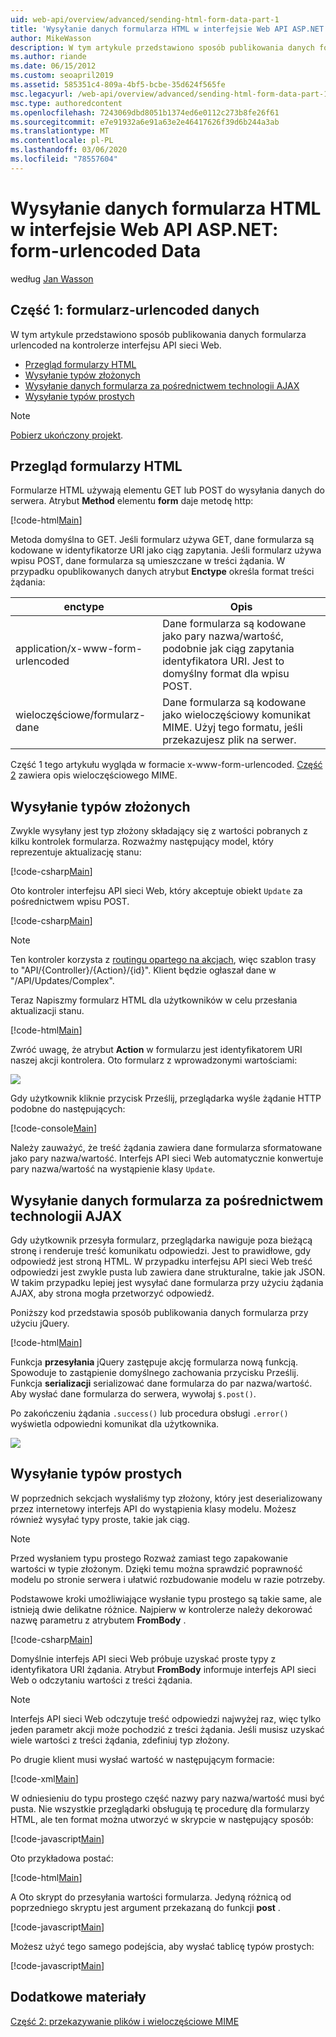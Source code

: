 ```yaml
---
uid: web-api/overview/advanced/sending-html-form-data-part-1
title: 'Wysyłanie danych formularza HTML w interfejsie Web API ASP.NET: form-urlencoded Data-ASP.NET 4. x'
author: MikeWasson
description: W tym artykule przedstawiono sposób publikowania danych formularza urlencoded na kontrolerze interfejsu API sieci Web przy użyciu ASP.NET 4. x
ms.author: riande
ms.date: 06/15/2012
ms.custom: seoapril2019
ms.assetid: 585351c4-809a-4bf5-bcbe-35d624f565fe
msc.legacyurl: /web-api/overview/advanced/sending-html-form-data-part-1
msc.type: authoredcontent
ms.openlocfilehash: 7243069dbd8051b1374ed6e0112c273b8fe26f61
ms.sourcegitcommit: e7e91932a6e91a63e2e46417626f39d6b244a3ab
ms.translationtype: MT
ms.contentlocale: pl-PL
ms.lasthandoff: 03/06/2020
ms.locfileid: "78557604"
---
```

# <a name="sending-html-form-data-in-aspnet-web-api-form-urlencoded-data"></a>Wysyłanie danych formularza HTML w interfejsie Web API ASP.NET: form-urlencoded Data

według [Jan Wasson](https://github.com/MikeWasson)

## <a name="part-1-form-urlencoded-data"></a>Część 1: formularz-urlencoded danych

W tym artykule przedstawiono sposób publikowania danych formularza urlencoded na kontrolerze interfejsu API sieci Web.

- [Przegląd formularzy HTML](#overview_of_html_forms)
- [Wysyłanie typów złożonych](#sending_complex_types)
- [Wysyłanie danych formularza za pośrednictwem technologii AJAX](#sending_form_data_via_ajax)
- [Wysyłanie typów prostych](#sending_simple_types)

> [!NOTE]
> [Pobierz ukończony projekt](https://code.msdn.microsoft.com/ASPNET-Web-API-Sending-a6f9d007).

<a id="overview_of_html_forms"></a>
## <a name="overview-of-html-forms"></a>Przegląd formularzy HTML

Formularze HTML używają elementu GET lub POST do wysyłania danych do serwera. Atrybut **Method** elementu **form** daje metodę http:

[!code-html[Main](sending-html-form-data-part-1/samples/sample1.html)]

Metoda domyślna to GET. Jeśli formularz używa GET, dane formularza są kodowane w identyfikatorze URI jako ciąg zapytania. Jeśli formularz używa wpisu POST, dane formularza są umieszczane w treści żądania. W przypadku opublikowanych danych atrybut **Enctype** określa format treści żądania:

| enctype | Opis |
| --- | --- |
| application/x-www-form-urlencoded | Dane formularza są kodowane jako pary nazwa/wartość, podobnie jak ciąg zapytania identyfikatora URI. Jest to domyślny format dla wpisu POST. |
| wieloczęściowe/formularz-dane | Dane formularza są kodowane jako wieloczęściowy komunikat MIME. Użyj tego formatu, jeśli przekazujesz plik na serwer. |

Część 1 tego artykułu wygląda w formacie x-www-form-urlencoded. [Część 2](sending-html-form-data-part-2.md) zawiera opis wieloczęściowego MIME.

<a id="sending_complex_types"></a>
## <a name="sending-complex-types"></a>Wysyłanie typów złożonych

Zwykle wysyłany jest typ złożony składający się z wartości pobranych z kilku kontrolek formularza. Rozważmy następujący model, który reprezentuje aktualizację stanu:

[!code-csharp[Main](sending-html-form-data-part-1/samples/sample2.cs)]

Oto kontroler interfejsu API sieci Web, który akceptuje obiekt `Update` za pośrednictwem wpisu POST.

[!code-csharp[Main](sending-html-form-data-part-1/samples/sample3.cs)]

> [!NOTE]
> Ten kontroler korzysta z [routingu opartego na akcjach](../web-api-routing-and-actions/routing-in-aspnet-web-api.md#routing_by_action_name), więc szablon trasy to &quot;API/{Controller}/{Action}/{id}&quot;. Klient będzie ogłaszał dane w &quot;/API/Updates/Complex&quot;.

Teraz Napiszmy formularz HTML dla użytkowników w celu przesłania aktualizacji stanu.

[!code-html[Main](sending-html-form-data-part-1/samples/sample4.html)]

Zwróć uwagę, że atrybut **Action** w formularzu jest identyfikatorem URI naszej akcji kontrolera. Oto formularz z wprowadzonymi wartościami:

![](sending-html-form-data-part-1/_static/image1.png)

Gdy użytkownik kliknie przycisk Prześlij, przeglądarka wyśle żądanie HTTP podobne do następujących:

[!code-console[Main](sending-html-form-data-part-1/samples/sample5.cmd)]

Należy zauważyć, że treść żądania zawiera dane formularza sformatowane jako pary nazwa/wartość. Interfejs API sieci Web automatycznie konwertuje pary nazwa/wartość na wystąpienie klasy `Update`.

<a id="sending_form_data_via_ajax"></a>
## <a name="sending-form-data-via-ajax"></a>Wysyłanie danych formularza za pośrednictwem technologii AJAX

Gdy użytkownik przesyła formularz, przeglądarka nawiguje poza bieżącą stronę i renderuje treść komunikatu odpowiedzi. Jest to prawidłowe, gdy odpowiedź jest stroną HTML. W przypadku interfejsu API sieci Web treść odpowiedzi jest zwykle pusta lub zawiera dane strukturalne, takie jak JSON. W takim przypadku lepiej jest wysyłać dane formularza przy użyciu żądania AJAX, aby strona mogła przetworzyć odpowiedź.

Poniższy kod przedstawia sposób publikowania danych formularza przy użyciu jQuery.

[!code-html[Main](sending-html-form-data-part-1/samples/sample6.html)]

Funkcja **przesyłania** jQuery zastępuje akcję formularza nową funkcją. Spowoduje to zastąpienie domyślnego zachowania przycisku Prześlij. Funkcja **serializacji** serializować dane formularza do par nazwa/wartość. Aby wysłać dane formularza do serwera, wywołaj `$.post()`.

Po zakończeniu żądania `.success()` lub procedura obsługi `.error()` wyświetla odpowiedni komunikat dla użytkownika.

![](sending-html-form-data-part-1/_static/image2.png)

<a id="sending_simple_types"></a>
## <a name="sending-simple-types"></a>Wysyłanie typów prostych

W poprzednich sekcjach wysłaliśmy typ złożony, który jest deserializowany przez internetowy interfejs API do wystąpienia klasy modelu. Możesz również wysyłać typy proste, takie jak ciąg.

> [!NOTE]
> Przed wysłaniem typu prostego Rozważ zamiast tego zapakowanie wartości w typie złożonym. Dzięki temu można sprawdzić poprawność modelu po stronie serwera i ułatwić rozbudowanie modelu w razie potrzeby.

Podstawowe kroki umożliwiające wysłanie typu prostego są takie same, ale istnieją dwie delikatne różnice. Najpierw w kontrolerze należy dekorować nazwę parametru z atrybutem **FromBody** .

[!code-csharp[Main](sending-html-form-data-part-1/samples/sample7.cs?highlight=3)]

Domyślnie interfejs API sieci Web próbuje uzyskać proste typy z identyfikatora URI żądania. Atrybut **FromBody** informuje interfejs API sieci Web o odczytaniu wartości z treści żądania.

> [!NOTE]
> Interfejs API sieci Web odczytuje treść odpowiedzi najwyżej raz, więc tylko jeden parametr akcji może pochodzić z treści żądania. Jeśli musisz uzyskać wiele wartości z treści żądania, zdefiniuj typ złożony.

Po drugie klient musi wysłać wartość w następującym formacie:

[!code-xml[Main](sending-html-form-data-part-1/samples/sample8.xml)]

W odniesieniu do typu prostego część nazwy pary nazwa/wartość musi być pusta. Nie wszystkie przeglądarki obsługują tę procedurę dla formularzy HTML, ale ten format można utworzyć w skrypcie w następujący sposób:

[!code-javascript[Main](sending-html-form-data-part-1/samples/sample9.js)]

Oto przykładowa postać:

[!code-html[Main](sending-html-form-data-part-1/samples/sample10.html)]

A Oto skrypt do przesyłania wartości formularza. Jedyną różnicą od poprzedniego skryptu jest argument przekazaną do funkcji **post** .

[!code-javascript[Main](sending-html-form-data-part-1/samples/sample11.js?highlight=2)]

Możesz użyć tego samego podejścia, aby wysłać tablicę typów prostych:

[!code-javascript[Main](sending-html-form-data-part-1/samples/sample12.js)]

## <a name="additional-resources"></a>Dodatkowe materiały

[Część 2: przekazywanie plików i wieloczęściowe MIME](sending-html-form-data-part-2.md)
